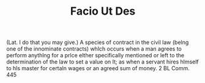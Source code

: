 ---
title: Facio Ut Des
letter: F
permalink: "/definitions/bld-facio-ut-des.html"
body: "(Lat. I do that you may give.) A species of contract in the civil law (belng
  one of the innominate contracts) whlch occurs when a man agrees to perform anythlng
  for a prlce elther specifically mentioned or left to the determination of the law
  to set a value on It; as when a servant hires hlmself to hls master for certaln
  wages or an agreed sum of money. 2 BL Comm. 445"
published_at: '2018-07-07'
source: Black's Law Dictionary 2nd Ed (1910)
layout: post
---